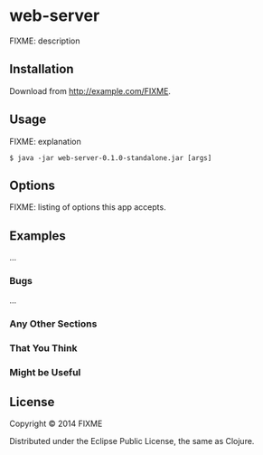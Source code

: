 # web-server

FIXME: description

## Installation

Download from http://example.com/FIXME.

## Usage

FIXME: explanation

    $ java -jar web-server-0.1.0-standalone.jar [args]

## Options

FIXME: listing of options this app accepts.

## Examples

...

### Bugs

...

### Any Other Sections
### That You Think
### Might be Useful

## License

Copyright © 2014 FIXME

Distributed under the Eclipse Public License, the same as Clojure.
